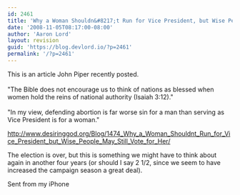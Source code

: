 ```yaml
---
id: 2461
title: 'Why a Woman Shouldn&#8217;t Run for Vice President, but Wise People May Still Vote for Her'
date: '2008-11-05T08:17:00-08:00'
author: 'Aaron Lord'
layout: revision
guid: 'https://blog.devlord.io/?p=2461'
permalink: '/?p=2461'
---
```


<div>This is an article John Piper recently posted.<br /></div><div><br /></div>"The Bible does not encourage us to think of nations as blessed when women hold the reins of national authority (Isaiah 3:12)."<div><br /></div><div>"In my view, defending abortion is far worse sin for a man than serving as Vice President is for a woman."<p><a href="http://www.desiringgod.org/Blog/1474_Why_a_Woman_Shouldnt_Run_for_Vice_President_but_Wise_People_May_Still_Vote_for_Her/">http://www.desiringgod.org/Blog/1474_Why_a_Woman_Shouldnt_Run_for_Vice_President_but_Wise_People_May_Still_Vote_for_Her/</a></p><p>The election is over, but this is something we might have to think about again in another four years (or should I say 2 1/2, since we seem to have increased the campaign season a great deal).</p><p>Sent from my iPhone</p></div><div class="blogger-post-footer"></div>